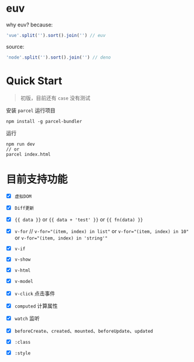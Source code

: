 # euv

why euv? because:
```js
'vue'.split('').sort().join('') // euv
```
source:
```js
'node'.split('').sort().join('') // deno
```
# Quick Start

> 初版，目前还有 `case` 没有测试

安装 `parcel` 运行项目
```
npm install -g parcel-bundler
```
运行
```
npm run dev
// or
parcel index.html
```

# 目前支持功能

- [x] `虚拟DOM`
- [x] `Diff更新`
- [x] `{{ data }}` or `{{ data + 'test' }}` or `{{ fn(data) }}`
- [x] `v-for` // `v-for="(item, index) in list"` or `v-for="(item, index) in 10"` or `v-for="(item, index) in 'string'"`
- [x] `v-if`
- [x] `v-show`
- [x] `v-html`
- [x] `v-model`
- [x] `v-click` 点击事件
- [x] `computed` 计算属性
- [x] `watch` 监听
- [x] `beforeCreate`、`created`、`mounted`、`beforeUpdate`、`updated`
- [x] `:class`
- [x] `:style`

